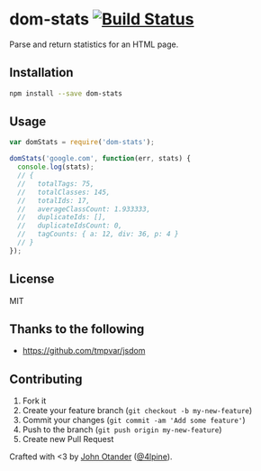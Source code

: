 # dom-stats [![Build Status](https://secure.travis-ci.org/johnotander/dom-stats.png?branch=master)](https://travis-ci.org/johnotander/dom-stats)

Parse and return statistics for an HTML page.

## Installation

```bash
npm install --save dom-stats
```

## Usage

```javascript
var domStats = require('dom-stats');

domStats('google.com', function(err, stats) {
  console.log(stats);
  // {
  //   totalTags: 75,
  //   totalClasses: 145,
  //   totalIds: 17,
  //   averageClassCount: 1.933333,
  //   duplicateIds: [],
  //   duplicateIdsCount: 0,
  //   tagCounts: { a: 12, div: 36, p: 4 }
  // }
});
```

## License

MIT

## Thanks to the following

* <https://github.com/tmpvar/jsdom>

## Contributing

1. Fork it
2. Create your feature branch (`git checkout -b my-new-feature`)
3. Commit your changes (`git commit -am 'Add some feature'`)
4. Push to the branch (`git push origin my-new-feature`)
5. Create new Pull Request

Crafted with <3 by [John Otander](http://johnotander.com) ([@4lpine](https://twitter.com/4lpine)).
